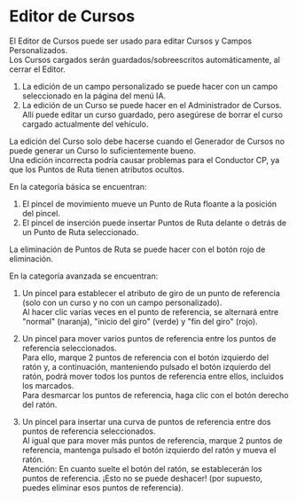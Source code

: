 # Editor de Cursos

  
El Editor de Cursos puede ser usado para editar Cursos y Campos Personalizados.  
Los Cursos cargados serán guardados/sobreescritos automáticamente, al cerrar el Editor.  
  
1) La edición de un campo personalizado se puede hacer con un campo seleccionado en la página del menú IA.  
2) La edición de un Curso se puede hacer en el Administrador de Cursos.   
   Allí puede editar un curso guardado, pero asegúrese de borrar el curso cargado actualmente del vehículo.  
  
La edición del Curso solo debe hacerse cuando el Generador de Cursos no puede generar un Curso lo suficientemente bueno.  
Una edición incorrecta podría causar problemas para el Conductor CP, ya que los Puntos de Ruta tienen atributos ocultos.  

  
En la categoría básica se encuentran:  
1) El pincel de movimiento mueve un Punto de Ruta floante a la posición del pincel.  
2) El pincel de inserción puede insertar Puntos de Ruta delante o detrás de un Punto de Ruta seleccionado.  
  
La eliminación de Puntos de Ruta se puede hacer con el botón rojo de eliminación.  

  
En la categoría avanzada se encuentran:  
1) Un pincel para establecer el atributo de giro de un punto de referencia (solo con un curso y no con un campo personalizado).  
Al hacer clic varias veces en el punto de referencia, se alternará entre "normal" (naranja), "inicio del giro" (verde) y "fin del giro" (rojo).  
  
2) Un pincel para mover varios puntos de referencia entre los puntos de referencia seleccionados.  
Para ello, marque 2 puntos de referencia con el botón izquierdo del ratón y, a continuación, manteniendo pulsado el botón izquierdo del ratón, podrá mover todos los puntos de referencia entre ellos, incluidos los marcados.  
Para desmarcar los puntos de referencia, haga clic con el botón derecho del ratón.  
  
3) Un pincel para insertar una curva de puntos de referencia entre dos puntos de referencia seleccionados.  
Al igual que para mover más puntos de referencia, marque 2 puntos de referencia, mantenga pulsado el botón izquierdo del ratón y mueva el ratón.  
Atención: En cuanto suelte el botón del ratón, se establecerán los puntos de referencia. ¡Esto no se puede deshacer! (por supuesto, puedes eliminar esos puntos de referencia).  

